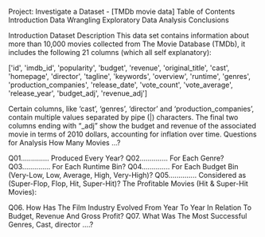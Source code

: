 Project: Investigate a Dataset - [TMDb movie data]
Table of Contents
Introduction
Data Wrangling
Exploratory Data Analysis
Conclusions

Introduction
Dataset Description
This data set contains information about more than 10,000 movies collected from The Movie Database (TMDb), it includes the following 21 columns (which all self explanatory):

['id', 'imdb_id', 'popularity', 'budget', 'revenue', 'original_title', 'cast', 'homepage', 'director', 'tagline', 'keywords', 'overview', 'runtime', 'genres', 'production_companies', 'release_date', 'vote_count', 'vote_average', 'release_year', 'budget_adj', 'revenue_adj']

Certain columns, like ‘cast’, ‘genres’, ‘director’ and ‘production_companies’, contain multiple values separated by pipe (|) characters.
The final two columns ending with “_adj” show the budget and revenue of the associated movie in terms of 2010 dollars, accounting for inflation over time.
Questions for Analysis
How Many Movies ...?

Q01.............. Produced Every Year?
Q02.............. For Each Genre?
Q03.............. For Each Runtime Bin?
Q04.............. For Each Budget Bin (Very-Low, Low, Average, High, Very-High)?
Q05.............. Considered as (Super-Flop, Flop, Hit, Super-Hit)?
The Profitable Movies (Hit & Super-Hit Movies):

Q06. How Has The Film Industry Evolved From Year To Year In Relation To Budget, Revenue And Gross Profit?
Q07. What Was The Most Successful Genres, Cast, director ....?
